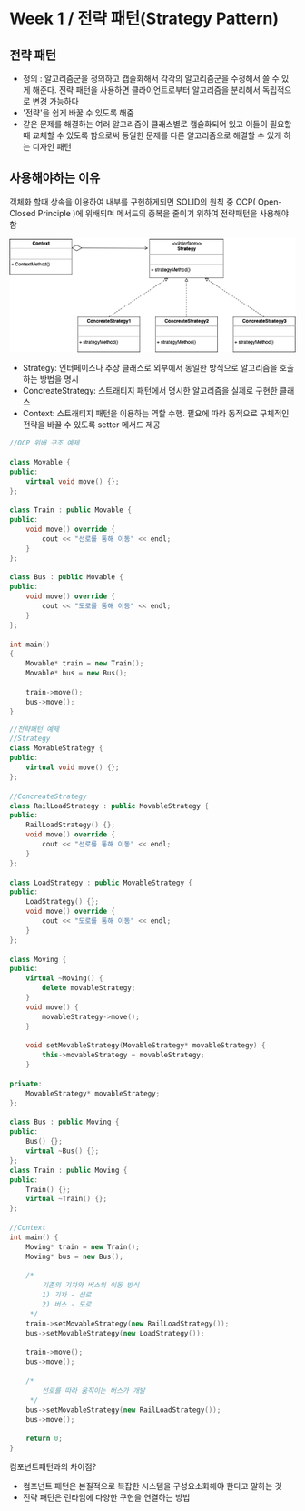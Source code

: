 # Week 1 / 전략 패턴(Strategy Pattern)

## 전략 패턴
- 정의 : 알고리즘군을 정의하고 캡술화해서 각각의 알고리즘군을 수정해서 쓸 수 있게 해준다. 전략 패턴을 사용하면 클라이언트로부터 알고리즘을 분리해서 독립적으로 변경 가능하다
- '전략'을 쉽게 바꿀 수 있도록 해줌
- 같은 문제를 해결하는 여러 알고리즘이 클래스별로 캡슐화되어 있고 이들이 필요할때 교체할 수 있도록 함으로써 동일한 문제를 다른 알고리즘으로 해결할 수 있게 하는 디자인 패턴

## 사용해야하는 이유
객체화 할때 상속을 이용하여 내부를 구현하게되면 SOLID의 원칙 중 OCP( Open-Closed Principle )에 위배되며 메서드의 중복을 줄이기 위하여 전략패턴을 사용해야함

![01](https://github.com/canyuo/canyuo.github.io/blob/main/week1_image1.png)
- Strategy: 인터페이스나 추상 클래스로 외부에서 동일한 방식으로 알고리즘을 호출하는 방법을 명시
- ConcreateStrategy: 스트래티지 패턴에서 명시한 알고리즘을 실제로 구현한 클래스
- Context: 스트래티지 패턴을 이용하는 역할 수행. 필요에 따라 동적으로 구체적인 전략을 바꿀 수 있도록 setter 메서드 제공

```cpp
//OCP 위배 구조 예제

class Movable {
public:
	virtual void move() {};
};

class Train : public Movable {
public:
	void move() override {
		cout << "선로를 통해 이동" << endl;
	}
};

class Bus : public Movable {
public:
	void move() override {
		cout << "도로를 통해 이동" << endl;
	}
};

int main()
{
	Movable* train = new Train();
	Movable* bus = new Bus();

	train->move();
	bus->move();
}
```

```cpp
//전략패턴 예제
//Strategy
class MovableStrategy {
public:
	virtual void move() {};
};

//ConcreateStrategy
class RailLoadStrategy : public MovableStrategy {
public:
	RailLoadStrategy() {};
	void move() override {
		cout << "선로를 통해 이동" << endl;
	}
};

class LoadStrategy : public MovableStrategy {
public:
	LoadStrategy() {};
	void move() override {
		cout << "도로를 통해 이동" << endl;
	}
};

class Moving {
public:
	virtual ~Moving() {
		delete movableStrategy;
	}
	void move() {
		movableStrategy->move();
	}

	void setMovableStrategy(MovableStrategy* movableStrategy) {
		this->movableStrategy = movableStrategy;
	}

private:
	MovableStrategy* movableStrategy;
};

class Bus : public Moving {
public:
	Bus() {};
	virtual ~Bus() {};
};
class Train : public Moving {
public:
	Train() {};
	virtual ~Train() {};
};

//Context
int main() {
	Moving* train = new Train();
	Moving* bus = new Bus();

	/*
		기존의 기차와 버스의 이동 방식
		1) 기차 - 선로
		2) 버스 - 도로
	 */
	train->setMovableStrategy(new RailLoadStrategy());
	bus->setMovableStrategy(new LoadStrategy());

	train->move();
	bus->move();

	/*
		선로를 따라 움직이는 버스가 개발
	 */
	bus->setMovableStrategy(new RailLoadStrategy());
	bus->move();

	return 0;
}
```


컴포넌트패턴과의 차이점?
- 컴포넌트 패턴은 본질적으로 복잡한 시스템을 구성요소화해야 한다고 말하는 것
- 전략 패턴은 런타임에 다양한 구현을 연결하는 방법
